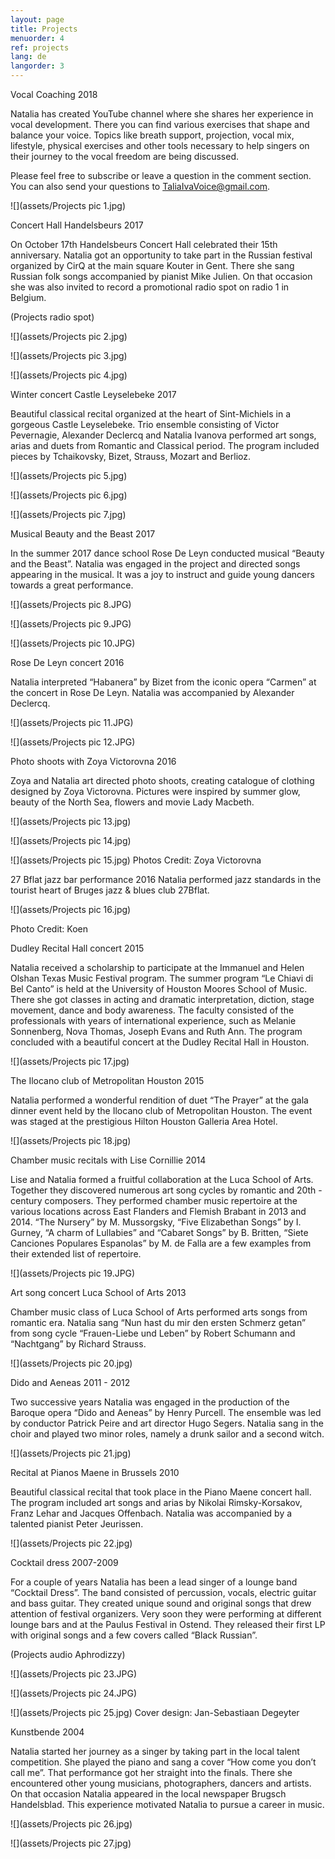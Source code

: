 ```yaml
---
layout: page
title: Projects
menuorder: 4
ref: projects
lang: de
langorder: 3
---
```


Vocal Coaching 2018

Natalia has created YouTube channel where she shares her experience in vocal development. There you can find various exercises that shape and balance your voice. Topics like breath support, projection, vocal mix, lifestyle, physical exercises and other tools necessary to help singers on their journey to the vocal freedom are being discussed. 

Please feel free to subscribe or leave a question in the comment section. You can also send your questions to TaliaIvaVoice@gmail.com. 

![](assets/Projects pic 1.jpg)



Concert Hall Handelsbeurs 2017

On October 17th  Handelsbeurs Concert Hall celebrated their 15th anniversary. Natalia got an opportunity to take part in the Russian festival organized by CirQ at the main square Kouter in Gent. There she sang Russian folk songs accompanied by pianist Mike Julien. On that occasion she was also invited to record a promotional radio spot on radio 1 in Belgium.


(Projects radio spot)

![](assets/Projects pic 2.jpg)

![](assets/Projects pic 3.jpg)

![](assets/Projects pic 4.jpg)




Winter concert Castle Leyselebeke 2017

Beautiful classical recital organized at the heart of Sint-Michiels in a gorgeous Castle Leyselebeke. Trio ensemble consisting of Victor Pevernagie, Alexander Declercq and Natalia Ivanova performed art songs, arias and duets from Romantic and Classical period. The program included pieces by Tchaikovsky, Bizet, Strauss, Mozart and Berlioz.

![](assets/Projects pic 5.jpg)

![](assets/Projects pic 6.jpg)

![](assets/Projects pic 7.jpg)


Musical Beauty and the Beast 2017

In the summer 2017 dance school Rose De Leyn conducted musical “Beauty and the Beast”. Natalia was engaged in the project and directed songs appearing in the musical. It was a joy to instruct and guide young dancers towards a great performance.


![](assets/Projects pic 8.JPG)

![](assets/Projects pic 9.JPG)

![](assets/Projects pic 10.JPG)



Rose De Leyn concert 2016

Natalia interpreted “Habanera” by Bizet from the iconic opera “Carmen” at the concert in Rose De Leyn. Natalia was accompanied by Alexander Declercq.

![](assets/Projects pic 11.JPG)

![](assets/Projects pic 12.JPG)


Photo shoots with Zoya Victorovna 2016

Zoya and Natalia art directed photo shoots, creating catalogue of clothing designed by Zoya Victorovna. Pictures were inspired by summer glow, beauty of the North Sea, flowers and movie Lady Macbeth.

![](assets/Projects pic 13.jpg)

![](assets/Projects pic 14.jpg)

![](assets/Projects pic 15.jpg)
Photos Credit: Zoya Victorovna

27 Bflat jazz bar performance 2016
Natalia performed jazz standards in the tourist heart of Bruges jazz & blues club 27Bflat.



![](assets/Projects pic 16.jpg)

Photo Credit: Koen



Dudley Recital Hall concert 2015

Natalia received a scholarship to participate at the Immanuel and Helen Olshan Texas Music Festival program. The summer program “Le Chiavi di Bel Canto” is held at the University of Houston Moores School of Music. There she got classes in acting and dramatic interpretation, diction, stage movement, dance and body awareness. The faculty consisted of the professionals with years of international experience, such as Melanie Sonnenberg, Nova Thomas, Joseph Evans and Ruth Ann. The program concluded with a beautiful concert at the Dudley Recital Hall in Houston.


![](assets/Projects pic 17.jpg)


The Ilocano club of Metropolitan Houston 2015

Natalia performed a wonderful rendition of duet “The Prayer” at the gala dinner event held by the Ilocano club of Metropolitan Houston. The event was staged at the prestigious Hilton Houston Galleria Area Hotel. 

![](assets/Projects pic 18.jpg)




Chamber music recitals with Lise Cornillie 2014

Lise and Natalia formed a fruitful collaboration at the Luca School of Arts. Together they discovered numerous art song cycles by romantic and 20th - century composers. They performed chamber music repertoire at the various locations across East Flanders and Flemish Brabant in 2013 and 2014. “The Nursery” by M. Mussorgsky, “Five Elizabethan Songs” by I. Gurney, “A charm of Lullabies” and “Cabaret Songs” by B. Britten, “Siete Canciones Populares Espanolas” by M. de Falla are a few examples from their extended list of repertoire.

![](assets/Projects pic 19.JPG)




Art song concert Luca School of Arts 2013

Chamber music class of Luca School of Arts performed arts songs from romantic era. Natalia sang “Nun hast du mir den ersten Schmerz getan” from song cycle “Frauen-Liebe und Leben” by Robert Schumann and “Nachtgang” by Richard Strauss. 

![](assets/Projects pic 20.jpg)






Dido and Aeneas 2011 - 2012

Two successive years Natalia was engaged in the production of the Baroque opera “Dido and Aeneas” by Henry Purcell. The ensemble was led by conductor Patrick Peire and art director Hugo Segers. Natalia sang in the choir and played two minor roles, namely a drunk sailor and a second witch.

![](assets/Projects pic 21.jpg)






Recital at Pianos Maene in Brussels 2010

Beautiful classical recital that took place in the Piano Maene concert hall. The program included art songs and arias by Nikolai Rimsky-Korsakov, Franz Lehar and Jacques Offenbach. Natalia was accompanied by a talented pianist Peter Jeurissen.



![](assets/Projects pic 22.jpg)



Cocktail dress 2007-2009

For a couple of years Natalia has been a lead singer of a lounge band “Cocktail Dress”. The band consisted of percussion, vocals, electric guitar and bass guitar. They created unique sound and original songs that drew attention of festival organizers. Very soon they were performing at different lounge bars and at the Paulus Festival in Ostend. They released their first LP with original songs and a few covers called “Black Russian”.

(Projects audio Aphrodizzy)

![](assets/Projects pic 23.JPG)

![](assets/Projects pic 24.JPG)

![](assets/Projects pic 25.jpg)
Cover design: Jan-Sebastiaan Degeyter

Kunstbende 2004

Natalia started her journey as a singer by taking part in the local talent competition. She played the piano and sang a cover “How come you don’t call me”. That performance got her straight into the finals. There she encountered other young musicians, photographers, dancers and artists. On that occasion Natalia appeared in the local newspaper Brugsch Handelsblad. This experience motivated Natalia to pursue a career in music.

![](assets/Projects pic 26.jpg)

![](assets/Projects pic 27.jpg)
